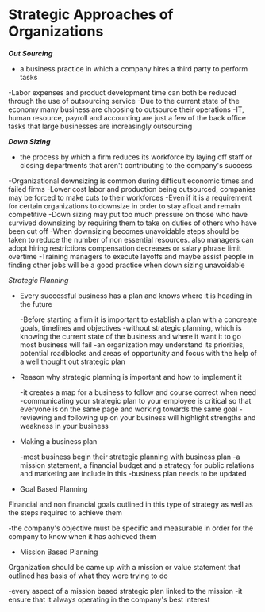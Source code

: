 

# Strategic Approaches of Organizations


***Out Sourcing***

- a business practice in which a company hires a third party to perform tasks

-Labor expenses and product development time can both be reduced through the use of outsourcing service
-Due to the current state of the economy many business are choosing to outsource their operations
-IT, human resource, payroll and accounting are just a few of the back office tasks that large businesses are increasingly outsourcing


***Down Sizing***

- the process by which a firm reduces its workforce by laying off staff or closing departments that aren't contributing to the company's success

-Organizational downsizing is common during difficult economic times and failed firms
-Lower cost labor and production being outsourced, companies may be forced to make cuts to their workforces
-Even if it is a requirement for certain organizations to downsize in order to stay afloat and remain competitive
-Down sizing may put too much pressure on those who have survived  downsizing by requiring them to take on duties of others who have been cut off
-When downsizing becomes unavoidable steps should be taken to reduce the number of non essential resources. also managers can adopt hiring restrictions compensation decreases or salary phrase limit overtime
-Training managers to execute layoffs and maybe assist people in finding other jobs will be a good practice when down sizing unavoidable



*Strategic Planning*

- Every successful business has a plan and knows where it is heading in the future

	-Before starting a firm it is important to establish a plan with a concreate goals, timelines and objectives
	-without strategic planning, which is knowing the current state of the business and where it want it to go most business will fail
	-an organization may understand its priorities, potential roadblocks and areas of opportunity and focus with the help of a well thought out strategic plan

- Reason why strategic planning is important and how to implement it

	-it creates a map for a business to follow and course correct when need 
	-communicating your strategic plan to your employee is critical so that everyone is on  the same page and working towards the same goal 
	-reviewing and following up on your business will highlight strengths and weakness in your business

- Making a business plan

	-most business begin their strategic planning with business plan
	-a mission statement, a financial budget and a strategy for public relations and marketing are include in this
	-business plan needs to be updated

- Goal Based Planning

Financial and non financial goals outlined in this type of strategy as well as the steps required to achieve them

-the company's objective must be specific and measurable in order for the company to know when it has achieved them

- Mission Based Planning

Organization should be came up with a mission or  value statement that outlined has basis of what they were trying to do 

-every aspect of a mission based strategic plan linked to the mission
-it ensure that it always operating in the company's best interest



